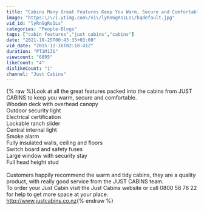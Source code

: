 ```yaml
---
title: "Cabins Many Great Features Keep You Warm, Secure and Comfortable, As Recommended By Customers"
image: "https:\/\/i.ytimg.com\/vi\/lyRnGgRs1Ls\/hqdefault.jpg"
vid_id: "lyRnGgRs1Ls"
categories: "People-Blogs"
tags: ["cabin features","just cabins","cabins"]
date: "2021-10-25T00:43:35+03:00"
vid_date: "2015-12-16T02:18:41Z"
duration: "PT1M13S"
viewcount: "6895"
likeCount: "4"
dislikeCount: "1"
channel: "Just Cabins"
---
```

{% raw %}Look at all the great features packed into the cabins from JUST CABINS to keep you warm, secure and comfortable.<br />Wooden deck with overhead canopy<br />Outdoor security light<br />Electrical certification<br />Lockable ranch slider<br />Central internal light<br />Smoke alarm<br />Fully insulated walls, ceiling and floors<br />Switch board and safety fuses<br />Large window with security stay<br />Full head height stud<br /> <br />Customers happily recommend the warm and tidy cabins, they are a quality product, with really good service from the JUST CABINS team.<br />To order your Just Cabin visit the Just Cabins website or call  0800 58 78 22 for help to get more space at your place.<br /><a rel="nofollow" target="blank" href="http://www.justcabins.co.nz">http://www.justcabins.co.nz</a>{% endraw %}

